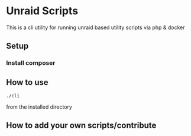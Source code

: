 # Unraid Scripts

This is a cli utility for running unraid based utility scripts via php & docker

## Setup

### Install composer

## How to use

    ./cli

from the installed directory

## How to add your own scripts/contribute
